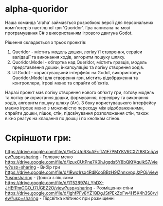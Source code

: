 # alpha-quoridor
Наша команда 'alpha' займається розробкою версії для персональних комп'ютерів настільної гри 'Quoridor'.
Гра написана на мові програмування C# з використанням ігрового двигуна Godot.

Рішення складається з трьох проектів:
1. Queridor - містить модель дошки, логіку її створення, сервіси валідації та виконання ходів, алгоритм пошуку шляху. 
2. Quoridor.Model - обгортка над Queridor, містить гравців, модель представлення дошки, інкапсуляцію та логіку створення ходів.
3. UI.Godot - користувацький інтерфейс на Godot, використовує Quoridor.Model для створення гри, містить відображення та контроллери, ігрові меню та спрайти об'єктів.

Наразі проект має логіку створення нового об'єкту гри, готову модель та логіку використання дошки, формування, перевірку та виконання ходів, алгоритм пошуку шляху (A\*).
З боку користувацького інтерфейсу маємо ігрове меню з можливістю переходу між відображеннями, спрайти дошки, пішок, стін, підсвічування розположення стін, також вікно реагує на клацання по дошці і по кнопкам стінок.

# Скріншоти гри:

https://drive.google.com/file/d/1yCnUpR3uAFrrTA1F7PMYKVRCXZt88Cn5/view?usp=sharing - Головне меню
https://drive.google.com/file/d/1zuxCUtPne7K0hJgqds5Y8bQKfXquIkS7/view?usp=sharing - Вибір гри
https://drive.google.com/file/d/1Rwo1rsx4RdiKooBBzH9lZnnxvpqJzPQj/view?usp=sharing - Дошка з пішками
https://drive.google.com/file/d/1T52897Aj_YhDX-JHEfPmOGO_f7UGEZ2O/view?usp=sharing - Розміщення стіни
https://drive.google.com/file/d/1ghfPFv8YZ1QDgJStPEkZoFw4H5K4h3S8/view?usp=sharing - Підсвітка клітинок при розміщенні
